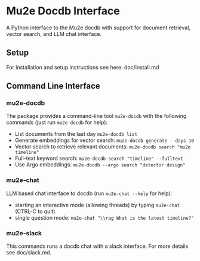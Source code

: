 # Mu2e Docdb Interface

A Python interface to the Mu2e docdb with support for document retrieval, vector search, and LLM chat interface.

## Setup
For installation and setup instructions see here: doc/install.md

## Command Line Interface
### mu2e-docdb
The package provides a command-line tool `mu2e-docdb` with the following commands (just run `mu2e-docdb` for help):
- List documents from the last day `mu2e-docdb list`
- Generate embeddings for vector search: `mu2e-docdb generate --days 10`
- Vector search to retrieve relevant documents: `mu2e-docdb search "mu2e timeline"`
- Full-text keyword search: `mu2e-docdb search "timeline" --fulltext`
- Use Argo embeddings: `mu2e-docdb --argo search "detector design"`

### mu2e-chat
LLM based chat interface to docdb (run `mu2e-chat --help` for help):
- starting an interactive mode (allowing threads) by typing `mu2e-chat` (CTRL-C to quit)
- single question mode: `mu2e-chat "\\rag What is the latest timeline?"`

### mu2e-slack
This commands runs a docdb chat with a slack interface. For more details see doc/slack.md.
